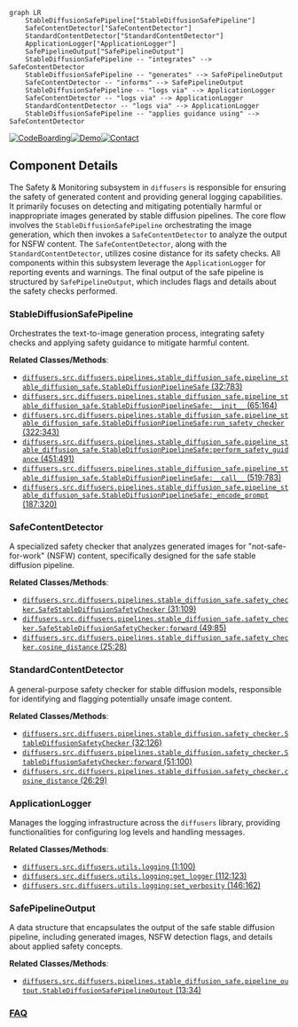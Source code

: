 ```mermaid
graph LR
    StableDiffusionSafePipeline["StableDiffusionSafePipeline"]
    SafeContentDetector["SafeContentDetector"]
    StandardContentDetector["StandardContentDetector"]
    ApplicationLogger["ApplicationLogger"]
    SafePipelineOutput["SafePipelineOutput"]
    StableDiffusionSafePipeline -- "integrates" --> SafeContentDetector
    StableDiffusionSafePipeline -- "generates" --> SafePipelineOutput
    SafeContentDetector -- "informs" --> SafePipelineOutput
    StableDiffusionSafePipeline -- "logs via" --> ApplicationLogger
    SafeContentDetector -- "logs via" --> ApplicationLogger
    StandardContentDetector -- "logs via" --> ApplicationLogger
    StableDiffusionSafePipeline -- "applies guidance using" --> SafeContentDetector
```
[![CodeBoarding](https://img.shields.io/badge/Generated%20by-CodeBoarding-9cf?style=flat-square)](https://github.com/CodeBoarding/CodeBoarding)[![Demo](https://img.shields.io/badge/Try%20our-Demo-blue?style=flat-square)](https://www.codeboarding.org/demo)[![Contact](https://img.shields.io/badge/Contact%20us%20-%20contact@codeboarding.org-lightgrey?style=flat-square)](mailto:contact@codeboarding.org)

## Component Details

The Safety & Monitoring subsystem in `diffusers` is responsible for ensuring the safety of generated content and providing general logging capabilities. It primarily focuses on detecting and mitigating potentially harmful or inappropriate images generated by stable diffusion pipelines. The core flow involves the `StableDiffusionSafePipeline` orchestrating the image generation, which then invokes a `SafeContentDetector` to analyze the output for NSFW content. The `SafeContentDetector`, along with the `StandardContentDetector`, utilizes cosine distance for its safety checks. All components within this subsystem leverage the `ApplicationLogger` for reporting events and warnings. The final output of the safe pipeline is structured by `SafePipelineOutput`, which includes flags and details about the safety checks performed.

### StableDiffusionSafePipeline
Orchestrates the text-to-image generation process, integrating safety checks and applying safety guidance to mitigate harmful content.


**Related Classes/Methods**:

- <a href="https://github.com/huggingface/diffusers/blob/master/src/diffusers/pipelines/stable_diffusion_safe/pipeline_stable_diffusion_safe.py#L32-L783" target="_blank" rel="noopener noreferrer">`diffusers.src.diffusers.pipelines.stable_diffusion_safe.pipeline_stable_diffusion_safe.StableDiffusionPipelineSafe` (32:783)</a>
- <a href="https://github.com/huggingface/diffusers/blob/master/src/diffusers/pipelines/stable_diffusion_safe/pipeline_stable_diffusion_safe.py#L65-L164" target="_blank" rel="noopener noreferrer">`diffusers.src.diffusers.pipelines.stable_diffusion_safe.pipeline_stable_diffusion_safe.StableDiffusionPipelineSafe:__init__` (65:164)</a>
- <a href="https://github.com/huggingface/diffusers/blob/master/src/diffusers/pipelines/stable_diffusion_safe/pipeline_stable_diffusion_safe.py#L322-L343" target="_blank" rel="noopener noreferrer">`diffusers.src.diffusers.pipelines.stable_diffusion_safe.pipeline_stable_diffusion_safe.StableDiffusionPipelineSafe:run_safety_checker` (322:343)</a>
- <a href="https://github.com/huggingface/diffusers/blob/master/src/diffusers/pipelines/stable_diffusion_safe/pipeline_stable_diffusion_safe.py#L451-L491" target="_blank" rel="noopener noreferrer">`diffusers.src.diffusers.pipelines.stable_diffusion_safe.pipeline_stable_diffusion_safe.StableDiffusionPipelineSafe:perform_safety_guidance` (451:491)</a>
- <a href="https://github.com/huggingface/diffusers/blob/master/src/diffusers/pipelines/stable_diffusion_safe/pipeline_stable_diffusion_safe.py#L519-L783" target="_blank" rel="noopener noreferrer">`diffusers.src.diffusers.pipelines.stable_diffusion_safe.pipeline_stable_diffusion_safe.StableDiffusionPipelineSafe:__call__` (519:783)</a>
- <a href="https://github.com/huggingface/diffusers/blob/master/src/diffusers/pipelines/stable_diffusion_safe/pipeline_stable_diffusion_safe.py#L187-L320" target="_blank" rel="noopener noreferrer">`diffusers.src.diffusers.pipelines.stable_diffusion_safe.pipeline_stable_diffusion_safe.StableDiffusionPipelineSafe:_encode_prompt` (187:320)</a>


### SafeContentDetector
A specialized safety checker that analyzes generated images for "not-safe-for-work" (NSFW) content, specifically designed for the safe stable diffusion pipeline.


**Related Classes/Methods**:

- <a href="https://github.com/huggingface/diffusers/blob/master/src/diffusers/pipelines/stable_diffusion_safe/safety_checker.py#L31-L109" target="_blank" rel="noopener noreferrer">`diffusers.src.diffusers.pipelines.stable_diffusion_safe.safety_checker.SafeStableDiffusionSafetyChecker` (31:109)</a>
- <a href="https://github.com/huggingface/diffusers/blob/master/src/diffusers/pipelines/stable_diffusion_safe/safety_checker.py#L49-L85" target="_blank" rel="noopener noreferrer">`diffusers.src.diffusers.pipelines.stable_diffusion_safe.safety_checker.SafeStableDiffusionSafetyChecker:forward` (49:85)</a>
- <a href="https://github.com/huggingface/diffusers/blob/master/src/diffusers/pipelines/stable_diffusion_safe/safety_checker.py#L25-L28" target="_blank" rel="noopener noreferrer">`diffusers.src.diffusers.pipelines.stable_diffusion_safe.safety_checker.cosine_distance` (25:28)</a>


### StandardContentDetector
A general-purpose safety checker for stable diffusion models, responsible for identifying and flagging potentially unsafe image content.


**Related Classes/Methods**:

- <a href="https://github.com/huggingface/diffusers/blob/master/src/diffusers/pipelines/stable_diffusion/safety_checker.py#L32-L126" target="_blank" rel="noopener noreferrer">`diffusers.src.diffusers.pipelines.stable_diffusion.safety_checker.StableDiffusionSafetyChecker` (32:126)</a>
- <a href="https://github.com/huggingface/diffusers/blob/master/src/diffusers/pipelines/stable_diffusion/safety_checker.py#L51-L100" target="_blank" rel="noopener noreferrer">`diffusers.src.diffusers.pipelines.stable_diffusion.safety_checker.StableDiffusionSafetyChecker:forward` (51:100)</a>
- <a href="https://github.com/huggingface/diffusers/blob/master/src/diffusers/pipelines/stable_diffusion/safety_checker.py#L26-L29" target="_blank" rel="noopener noreferrer">`diffusers.src.diffusers.pipelines.stable_diffusion.safety_checker.cosine_distance` (26:29)</a>


### ApplicationLogger
Manages the logging infrastructure across the `diffusers` library, providing functionalities for configuring log levels and handling messages.


**Related Classes/Methods**:

- <a href="https://github.com/huggingface/diffusers/blob/master/src/diffusers/utils/logging.py#L1-L100" target="_blank" rel="noopener noreferrer">`diffusers.src.diffusers.utils.logging` (1:100)</a>
- <a href="https://github.com/huggingface/diffusers/blob/master/src/diffusers/utils/logging.py#L112-L123" target="_blank" rel="noopener noreferrer">`diffusers.src.diffusers.utils.logging:get_logger` (112:123)</a>
- <a href="https://github.com/huggingface/diffusers/blob/master/src/diffusers/utils/logging.py#L146-L162" target="_blank" rel="noopener noreferrer">`diffusers.src.diffusers.utils.logging:set_verbosity` (146:162)</a>


### SafePipelineOutput
A data structure that encapsulates the output of the safe stable diffusion pipeline, including generated images, NSFW detection flags, and details about applied safety concepts.


**Related Classes/Methods**:

- <a href="https://github.com/huggingface/diffusers/blob/master/src/diffusers/pipelines/stable_diffusion_safe/pipeline_output.py#L13-L34" target="_blank" rel="noopener noreferrer">`diffusers.src.diffusers.pipelines.stable_diffusion_safe.pipeline_output.StableDiffusionSafePipelineOutput` (13:34)</a>




### [FAQ](https://github.com/CodeBoarding/GeneratedOnBoardings/tree/main?tab=readme-ov-file#faq)
